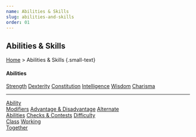 ```yaml
---
name: Abilities & Skills
slug: abilities-and-skills
order: 01
---
```

## Abilities & Skills
[Home](dm-operations-center) > Abilities & Skills  {.small-text}

#### Abilities
<div id="menu-container">
    <a href="strength">Strength</a>
    <a href="dexterity">Dexterity</a>
    <a href="constitution">Constitution</a>
    <a href="intelligence">Intelligence</a>
    <a href="wisdom">Wisdom</a>
    <a href="charisma">Charisma</a>
</div>
<hr/>
<div id="menu-container">
    <a href="ability-modifiers">Ability<br/> Modifiers</a>
    <a href="advantage-and-disadvantage">Advantage & Disadvantage</a>
    <a href="alternate-abilities">Alternate<br/> Abilities</a>
    <a href="checks-and-contests">Checks & Contests</a>
    <a href="difficulty-class">Difficulty<br/> Class</a>
    <a href="working-together">Working<br/> Together</a>
</div>


